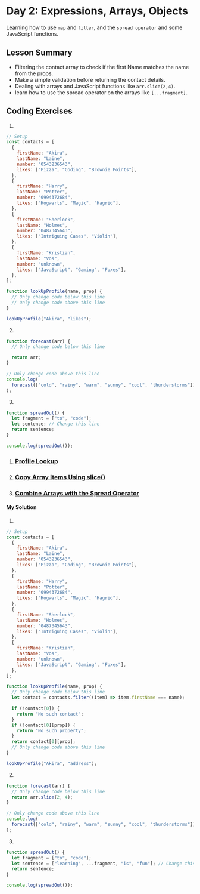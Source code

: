 # Day 2: Expressions, Arrays, Objects

Learning how to use `map` and `filter`, and the `spread operator` and some JavaScript functions.

## Lesson Summary

- Filtering the contact array to check if the first Name matches the name from the props.
- Make a simple validation before returning the contact details.
- Dealing with arrays and JavaScript functions like `arr.slice(2,4)`.
- learn how to use the spread operator on the arrays like `[...fragment]`.

## Coding Exercises

1.

```javascript
// Setup
const contacts = [
  {
    firstName: "Akira",
    lastName: "Laine",
    number: "0543236543",
    likes: ["Pizza", "Coding", "Brownie Points"],
  },
  {
    firstName: "Harry",
    lastName: "Potter",
    number: "0994372684",
    likes: ["Hogwarts", "Magic", "Hagrid"],
  },
  {
    firstName: "Sherlock",
    lastName: "Holmes",
    number: "0487345643",
    likes: ["Intriguing Cases", "Violin"],
  },
  {
    firstName: "Kristian",
    lastName: "Vos",
    number: "unknown",
    likes: ["JavaScript", "Gaming", "Foxes"],
  },
];

function lookUpProfile(name, prop) {
  // Only change code below this line
  // Only change code above this line
}

lookUpProfile("Akira", "likes");
```

2.

```javascript
function forecast(arr) {
  // Only change code below this line

  return arr;
}

// Only change code above this line
console.log(
  forecast(["cold", "rainy", "warm", "sunny", "cool", "thunderstorms"])
);
```

3.

```javascript
function spreadOut() {
  let fragment = ["to", "code"];
  let sentence; // Change this line
  return sentence;
}

console.log(spreadOut());
```

1. ### [Profile Lookup](https://www.freecodecamp.org/learn/javascript-algorithms-and-data-structures/basic-javascript/profile-lookup)
2. ### [Copy Array Items Using slice()](https://www.freecodecamp.org/learn/javascript-algorithms-and-data-structures/basic-data-structures/copy-array-items-using-slice)
3. ### [Combine Arrays with the Spread Operator](https://www.freecodecamp.org/learn/javascript-algorithms-and-data-structures/basic-data-structures/combine-arrays-with-the-spread-operator)

#### My Solution

1.

```javascript
// Setup
const contacts = [
  {
    firstName: "Akira",
    lastName: "Laine",
    number: "0543236543",
    likes: ["Pizza", "Coding", "Brownie Points"],
  },
  {
    firstName: "Harry",
    lastName: "Potter",
    number: "0994372684",
    likes: ["Hogwarts", "Magic", "Hagrid"],
  },
  {
    firstName: "Sherlock",
    lastName: "Holmes",
    number: "0487345643",
    likes: ["Intriguing Cases", "Violin"],
  },
  {
    firstName: "Kristian",
    lastName: "Vos",
    number: "unknown",
    likes: ["JavaScript", "Gaming", "Foxes"],
  },
];

function lookUpProfile(name, prop) {
  // Only change code below this line
  let contact = contacts.filter((item) => item.firstName === name);

  if (!contact[0]) {
    return "No such contact";
  }
  if (!contact[0][prop]) {
    return "No such property";
  }
  return contact[0][prop];
  // Only change code above this line
}

lookUpProfile("Akira", "address");
```

2.

```javascript
function forecast(arr) {
  // Only change code below this line
  return arr.slice(2, 4);
}

// Only change code above this line
console.log(
  forecast(["cold", "rainy", "warm", "sunny", "cool", "thunderstorms"])
);
```

3.

```javascript
function spreadOut() {
  let fragment = ["to", "code"];
  let sentence = ["learning", ...fragment, "is", "fun"]; // Change this line
  return sentence;
}

console.log(spreadOut());
```
